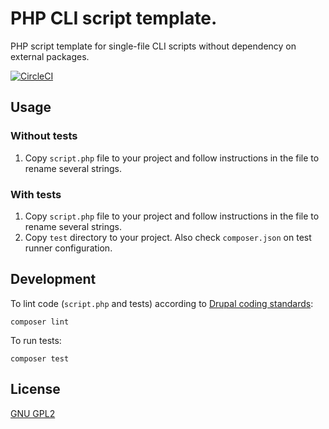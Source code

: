 # PHP CLI script template.

PHP script template for single-file CLI scripts without dependency on external packages.

[![CircleCI](https://circleci.com/gh/drevops/php-cli-script-template/tree/main.svg?style=shield)](https://circleci.com/gh/drevops/php-cli-script-template/tree/main)

## Usage

### Without tests

1. Copy `script.php` file to your project and follow instructions in the file
   to rename several strings.

### With tests

1. Copy `script.php` file to your project and follow instructions in the file
   to rename several strings.
2. Copy `test` directory to your project. Also check `composer.json` on test
   runner configuration.

## Development

To lint code (`script.php` and tests) according to [Drupal coding standards](https://www.drupal.org/docs/develop/standards/coding-standards):

    composer lint

To run tests:

    composer test

## License

[GNU GPL2](http://www.gnu.org/licenses/old-licenses/gpl-2.0.html)
